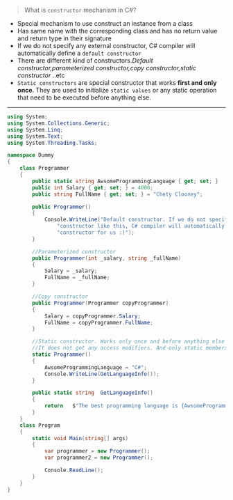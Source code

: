 > What is `constructor` mechanism in C#?

- Special mechanism to use construct an instance from a class
- Has same name with the corresponding class and has no return value and return type in their signature
- If we do not specify any external constructor, C# compiler will automatically define a `default constructor`
- There are different kind of constructors._Default constructor,parameterized constructor,copy constructor,static constructor_ ..etc
- `Static constructors` are special constructor that works **first and only once**. They are used to initialize
`static values` or any static operation that need to be executed before anything else.
***

```c#
using System;
using System.Collections.Generic;
using System.Linq;
using System.Text;
using System.Threading.Tasks;

namespace Dummy
{
    class Programmer
    {
        public static string AwsomeProgrammingLanguage { get; set; }
        public int Salary { get; set; } = 4000;
        public string FullName { get; set; } = "Chety Clooney";

        public Programmer()
        {
            Console.WriteLine("Default constructor. If we do not specify any external" +
                "constructor like this, C# compiler will automatically define this" +
                "constructor for us :)");
        }

        //Parameterized constructor
        public Programmer(int _salary, string _fullName)
        {
            Salary = _salary;
            FullName = _fullName;
        }

        //Copy constructor
        public Programmer(Programmer copyProgrammer)
        {
            Salary = copyProgrammer.Salary;
            FullName = copyProgrammer.FullName;
        }

        //Static constructor. Works only once and before anything else in the class
        //It does not get any access modifiers. And only static members can be used inside
        static Programmer()
        {
            AwsomeProgrammingLanguage = "C#";
            Console.WriteLine(GetLanguageInfo());
        }

        public static string  GetLanguageInfo()
        {
            return   $"The best programming language is {AwsomeProgrammingLanguage}";
        }
    }
    class Program
    {
        static void Main(string[] args)
        {
            var programmer = new Programmer();
            var programmer2 = new Programmer();

            Console.ReadLine();
        }
    }
}

```
